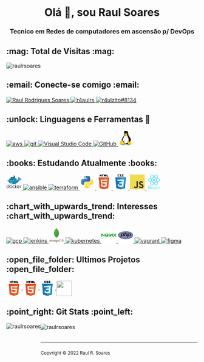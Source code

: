 <h1 align="center">Olá 👋, sou Raul Soares</h1>
<h3 align="center">Tecnico em Redes de computadores em ascensão p/ DevOps</h3>

<!-- 
<div align="left">
</div> 
 -->

<h2 align="left">:mag: Total de Visitas :mag:</h2>

![raulrsoares](https://komarev.com/ghpvc/?username=raulrsoares&label=Profile%20views&color=brightgreen&style=flat)

<!-- ![raulrsoares](https://visitor-badge.laobi.icu/badge?page_id=raulrsoares.visitor-badge&left_text=Visitas) -->

<!--!!! Conections !!!-->
<h2 align="left">:email: Conecte-se comigo :email:</h2>
<div align="left">
    <a href="https://www.linkedin.com/in/raul-rodrigues-soares-4b7975232/" target="_blank"><img align="center" src="https://www.vectorlogo.zone/logos/linkedin/linkedin-tile.svg" alt="Raul Rodrigues Soares" height="30" /> </a>
    <a href= "https://instagram.com/r4ulrs" target="_blank"><img align="center" src="https://www.vectorlogo.zone/logos/instagram/instagram-icon.svg" alt="r4aulrs" height="30" /> </a>
    <a href="https://discord.com/users/535253561551093771" target="_blank"><img align="center"src="https://www.vectorlogo.zone/logos/discordapp/discordapp-tile.svg" alt="r4ulzito#8134" height="30" /> </a>
</div>

<!--!!! Idiomas/Ferramentas que sei !!!-->
<h2 align="left">:unlock: Linguagens e Ferramentas 🧠</h2>
<div align="left">
    <a href="https://aws.amazon.com" target="_blank" rel="noreferrer"> <img src="https://www.vectorlogo.zone/logos/amazon_aws/amazon_aws-icon.svg" alt="aws" width="40" height="40"/> </a> <!--  -->
    <a href="https://git-scm.com/" target="_blank" rel="noreferrer" > <img src="https://www.vectorlogo.zone/logos/github/github-tile.svg" alt="git" width="40" height="40"/> </a> <!--  -->
    <a href="https://code.visualstudio.com/" target="_blank" rel="noreferrer" > <img src="https://www.vectorlogo.zone/logos/visualstudio_code/visualstudio_code-icon.svg" alt="Visual Studio Code" width="40" height="40"/> </a> <!--  -->
    <a href="https://github.com/" target="_blank" rel="noreferrer" > <img  src="https://www.vectorlogo.zone/logos/git-scm/git-scm-icon.svg" alt="GitHub" width="40" height="40"/> </a>  <!--  -->
    <a href="https://www.linux.org/" target="_blank" rel="noreferrer"> <img src="https://raw.githubusercontent.com/devicons/devicon/master/icons/linux/linux-original.svg" " alt="linux" width="40" height="40"/> </a> <!--  -->
</div>

<!--!!! Ferramentas que quero aprender !!!-->
<h2 align="left">:books: Estudando Atualmente :books:</h2>
<div>
    <a href="https://www.docker.com/" target="_blank" rel="noreferrer"> <img src="https://raw.githubusercontent.com/devicons/devicon/master/icons/docker/docker-original-wordmark.svg" alt="docker" width="40" height="40"/> </a> <!--  -->
    <a href="https://www.ansible.com/" target="_blank" rel="noreferrer"> <img src="https://www.vectorlogo.zone/logos/ansible/ansible-icon.svg" alt="ansible" width="40" height="40"/> </a> <!--  -->
    <a href="https://www.terraform.io/" target="_blank" rel="noreferrer"> <img src="https://www.vectorlogo.zone/logos/terraformio/terraformio-icon.svg" alt="terraform" width="40" height="40"/> </a> <!-- --> 
    <a href="https://www.python.org" target="_blank" rel="noreferrer"> <img src="https://raw.githubusercontent.com/devicons/devicon/master/icons/python/python-original.svg" alt="python" width="40" height="40"/> </a> <!--  -->
    <a href="https://www.w3.org/html/" target="_blank" rel="noreferrer"> <img src="https://raw.githubusercontent.com/devicons/devicon/master/icons/html5/html5-original-wordmark.svg" alt="html5" width="40" height="40"/> </a> <!--  -->
    <a href="https://www.w3schools.com/css/" target="_blank" rel="noreferrer"> <img src="https://raw.githubusercontent.com/devicons/devicon/master/icons/css3/css3-original-wordmark.svg" alt="css3" width="40" height="40"/> </a> <!--  -->
    <a href="https://developer.mozilla.org/en-US/docs/Web/JavaScript" target="_blank" rel="noreferrer"> <img src="https://raw.githubusercontent.com/devicons/devicon/master/icons/javascript/javascript-original.svg" alt="javascript" width="40" height="40"/> </a> <!--  -->
    <a href="https://reactjs.org/" target="_blank" rel="noreferrer"> <img src="https://raw.githubusercontent.com/devicons/devicon/master/icons/react/react-original-wordmark.svg" alt="react" width="40" height="40"/> </a><!--  -->
</div>

<!--!!! Interesses !!!-->
<h2 align="left">:chart_with_upwards_trend: Interesses :chart_with_upwards_trend:</h2>
<div>
    <a href="https://cloud.google.com" target="_blank" rel="noreferrer"> <img src="https://www.vectorlogo.zone/logos/google_cloud/google_cloud-icon.svg" alt="gcp" width="40" height="40"/> </a> <!--  -->
    <a href="https://www.jenkins.io" target="_blank" rel="noreferrer"> <img src="https://www.vectorlogo.zone/logos/jenkins/jenkins-icon.svg" alt="jenkins" width="40" height="40"/> </a> <!--  -->
    <a href="https://www.mongodb.com/" target="_blank" rel="noreferrer"> <img src="https://raw.githubusercontent.com/devicons/devicon/master/icons/mongodb/mongodb-original-wordmark.svg" alt="mongodb" width="40" height="40"/> </a> <!--  -->
    <a href="https://kubernetes.io" target="_blank" rel="noreferrer"> <img src="https://www.vectorlogo.zone/logos/kubernetes/kubernetes-icon.svg" alt="kubernetes" width="40" height="40"/> </a> <!--  -->
    <a href="https://www.nginx.com" target="_blank" rel="noreferrer"> <img src="https://raw.githubusercontent.com/devicons/devicon/master/icons/nginx/nginx-original.svg" alt="nginx" width="40" height="40"/> </a> <!--  -->
    <a href="https://www.php.net" target="_blank" rel="noreferrer"> <img src="https://raw.githubusercontent.com/devicons/devicon/master/icons/php/php-original.svg" alt="php" width="40" height="40"/> </a> <!--  -->
    <a href="https://www.vagrantup.com/" target="_blank" rel="noreferrer"> <img src="https://www.vectorlogo.zone/logos/vagrantup/vagrantup-icon.svg" alt="vagrant" width="40" height="40"/> </a> <!--  -->
    <a href="https://www.figma.com/" target="_blank" rel="noreferrer"> <img src="https://www.vectorlogo.zone/logos/figma/figma-icon.svg" alt="figma" width="40" height="40"/> </a> <!--  -->
</div>
<!--!!! Construção !!!-->
<!-- 
<h2 align="left">:construction: Projetos em construção :construction:</h2>
<div align="left">
</div> -->

<!--!!! Ultimas coisas que fiz !!!-->
<h2 align="left">:open_file_folder: Ultimos Projetos :open_file_folder:</h2>
<div align="left">
    <a href="https://github.com/raulrsoares/P1-HTML" target="_blank"> <img align="center"  src="https://raw.githubusercontent.com/devicons/devicon/master/icons/html5/html5-original-wordmark.svg" height="40" width="40" /> </a>
    <a href="https://github.com/raulrsoares/P2-HTML" target="_blank"> <img align="center"  src="https://raw.githubusercontent.com/devicons/devicon/master/icons/html5/html5-original-wordmark.svg" height="40" width="40" /> </a>
    <a href="https://github.com/raulrsoares/P3-HTML-CSS" target="_blank"> <img align="center" src="https://raw.githubusercontent.com/devicons/devicon/master/icons/css3/css3-original-wordmark.svg" height="40" width="40"/> </a>
    <a href="https://github.com/raulrsoares/robot" target="_blank"> <img align="center" src="https://www.vectorlogo.zone/logos/arduino/arduino-icon.svg" height="40" width="40"/> </a>
</div>

<!--!!! Git stats !!!!-->
<h2 align="left">:point_right: Git Stats :point_left:</h2>
<div alig="left">
    <img align="left" src="https://github-readme-stats.vercel.app/api?username=raulrsoares&show_icons=true&theme=radical&include_all_commits=true&count_private=true" height="180em"alt="raulrsoares" />
    <img align="center" src="https://github-readme-stats.vercel.app/api/top-langs/?username=raulrsoares&layout=compact&langs_count=7&theme=radical" alt="raulrsoares" />
</div><br>

---

<sub>Copyright © 2022 Raul R. Soares </sub>
